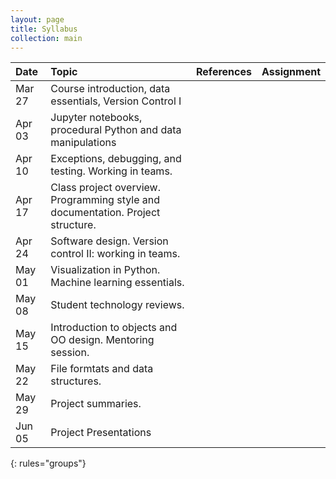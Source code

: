 ```yaml
---
layout: page
title: Syllabus
collection: main
---
```


| Date      | Topic                                                         | References       | Assignment     |
|:----------|:----------------|:---------------|:-------------------|
|Mar 27     | Course introduction, data essentials, Version Control I       |                  |                |
|Apr 03     | Jupyter notebooks, procedural Python and data manipulations   |                  |                |
|Apr 10     | Exceptions, debugging, and testing. Working in teams.         |                  |                |
|Apr 17     | Class project overview. Programming style and documentation.  Project structure. |           |                |
|Apr 24     | Software design. Version control II: working in teams.        |||
|May 01     | Visualization in Python. Machine learning essentials.         | ||
|May 08     | Student technology reviews.   | ||
|May 15     | Introduction to objects and OO design. Mentoring session.     | ||
|May 22     | File formtats and data structures.                            | ||
|May 29     | Project summaries.                                            | ||
|Jun 05     | Project Presentations   |
{: rules="groups"}
